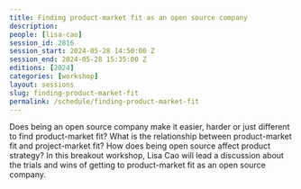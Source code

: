 ```yaml
---
title: Finding product-market fit as an open source company
description:
people: [lisa-cao]
session_id: 2816
session_start: 2024-05-28 14:50:00 Z
session_end: 2024-05-28 15:35:00 Z
editions: [2024]
categories: [workshop]
layout: sessions
slug: finding-product-market-fit
permalink: /schedule/finding-product-market-fit
---
```


Does being an open source company make it easier, harder or just different to find product-market fit? 
What is the relationship between product-market fit and project-market fit? How does being open source 
affect product strategy? In this breakout workshop, Lisa Cao will lead a discussion about the trials and 
wins of getting to product-market fit as an open source company. 
